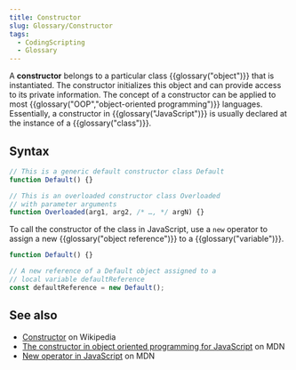 ```yaml
---
title: Constructor
slug: Glossary/Constructor
tags:
  - CodingScripting
  - Glossary
---
```


A **constructor** belongs to a particular class {{glossary("object")}} that is instantiated. The constructor initializes this object and can provide access to its private information. The concept of a constructor can be applied to most {{glossary("OOP","object-oriented programming")}} languages. Essentially, a constructor in {{glossary("JavaScript")}} is usually declared at the instance of a {{glossary("class")}}.

## Syntax

```js
// This is a generic default constructor class Default
function Default() {}

// This is an overloaded constructor class Overloaded
// with parameter arguments
function Overloaded(arg1, arg2, /* …, */ argN) {}
```

To call the constructor of the class in JavaScript, use a `new` operator to assign a new {{glossary("object reference")}} to a {{glossary("variable")}}.

```js
function Default() {}

// A new reference of a Default object assigned to a
// local variable defaultReference
const defaultReference = new Default();
```

## See also

- [Constructor](https://en.wikipedia.org/wiki/Constructor_%28object-oriented_programming%29) on Wikipedia
- [The constructor in object oriented programming for JavaScript](/en-US/docs/Learn/JavaScript/Objects#the_constructor) on MDN
- [New operator in JavaScript](/en-US/docs/Web/JavaScript/Reference/Operators/new) on MDN
